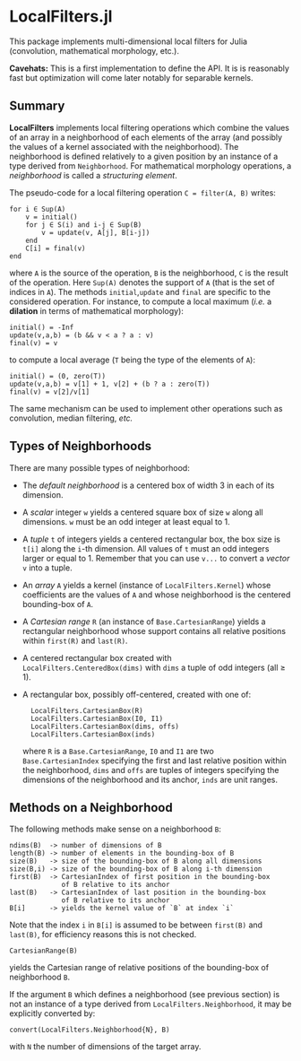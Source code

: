 # LocalFilters.jl

This package implements multi-dimensional local filters for Julia (convolution,
mathematical morphology, etc.).

**Cavehats:** This is a first implementation to define the API.  It is is
reasonably fast but optimization will come later notably for separable kernels.


## Summary

**LocalFilters** implements local filtering operations which combine the values
of an array in a neighborhood of each elements of the array (and possibly the
values of a kernel associated with the neighborhood).  The neighborhood is
defined relatively to a given position by an instance of a type derived from
`Neighborhood`.  For mathematical morphology operations, a *neighborhood* is
called a *structuring element*.

The pseudo-code for a local filtering operation `C = filter(A, B)` writes:

    for i ∈ Sup(A)
        v = initial()
        for j ∈ S(i) and i-j ∈ Sup(B)
            v = update(v, A[j], B[i-j])
        end
        C[i] = final(v)
    end

where `A` is the source of the operation, `B` is the neighborhood, `C` is the
result of the operation.  Here `Sup(A)` denotes the support of `A` (that is the
set of indices in `A`).  The methods `initial`,`update` and `final` are
specific to the considered operation.  For instance, to compute a local maximum
(*i.e.* a **dilation** in terms of mathematical morphology):

    initial() = -Inf
    update(v,a,b) = (b && v < a ? a : v)
    final(v) = v

to compute a local average (`T` being the type of the elements of `A`):

    initial() = (0, zero(T))
    update(v,a,b) = v[1] + 1, v[2] + (b ? a : zero(T))
    final(v) = v[2]/v[1]

The same mechanism can be used to implement other operations such as
convolution, median filtering, *etc.*


## Types of Neighborhoods

There are many possible types of neighborhood:

* The *default neighborhood* is a centered box of width 3 in each of its
  dimension.

* A *scalar* integer `w` yields a centered square box of size `w` along all
  dimensions.  `w` must be an odd integer at least equal to 1.

* A *tuple* `t` of integers yields a centered rectangular box, the box size is
  `t[i]` along the `i`-th dimension.  All values of `t` must an odd integers
  larger or equal to 1.  Remember that you can use `v...` to convert a *vector*
  `v` into a tuple.

* An *array* `A` yields a kernel (instance of `LocalFilters.Kernel`) whose
  coefficients are the values of `A` and whose neighborhood is the centered
  bounding-box of `A`.

* A *Cartesian range* `R` (an instance of `Base.CartesianRange`) yields a
  rectangular neighborhood whose support contains all relative positions within
  `first(R)` and `last(R)`.

* A centered rectangular box created with `LocalFilters.CenteredBox(dims)`
  with `dims` a tuple of odd integers (all ≥ 1).

* A rectangular box, possibly off-centered, created with one of:

        LocalFilters.CartesianBox(R)
        LocalFilters.CartesianBox(I0, I1)
        LocalFilters.CartesianBox(dims, offs)
        LocalFilters.CartesianBox(inds)

  where `R` is a `Base.CartesianRange`, `I0` and `I1` are two
  `Base.CartesianIndex` specifying the first and last relative position within
  the neighborhood, `dims` and `offs` are tuples of integers specifying the
  dimensions of the neighborhood and its anchor, `inds` are unit ranges.


## Methods on a Neighborhood

The following methods make sense on a neighborhood `B`:

    ndims(B)  -> number of dimensions of B
    length(B) -> number of elements in the bounding-box of B
    size(B)   -> size of the bounding-box of B along all dimensions
    size(B,i) -> size of the bounding-box of B along i-th dimension
    first(B)  -> CartesianIndex of first position in the bounding-box
                 of B relative to its anchor
    last(B)   -> CartesianIndex of last position in the bounding-box
                 of B relative to its anchor
    B[i]      -> yields the kernel value of `B` at index `i`

Note that the index `i` in `B[i]` is assumed to be between `first(B)` and
`last(B)`, for efficiency reasons this is not checked.

    CartesianRange(B)

yields the Cartesian range of relative positions of the bounding-box of
neighborhood `B`.

If the argument `B` which defines a neighborhood (see previous section) is not
an instance of a type derived from `LocalFilters.Neighborhood`, it may be
explicitly converted by:

    convert(LocalFilters.Neighborhood{N}, B)

with `N` the number of dimensions of the target array.
